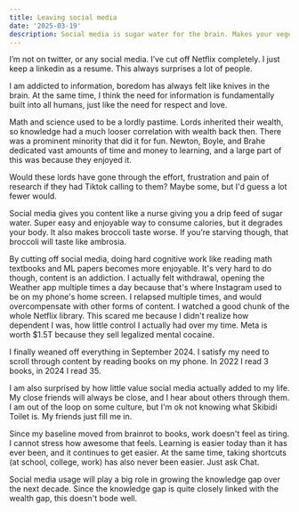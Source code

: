 ```yaml
---
title: Leaving social media
date: '2025-03-19'
description: Social media is sugar water for the brain. Makes your vegetables taste worse.
---
```


I’m not on twitter, or any social media. I’ve cut off Netflix completely. I just keep a linkedin as a resume. This always surprises a lot of people.

I am addicted to information, boredom has always felt like knives in the brain. At the same time, I think the need for information is fundamentally built into all humans, just like the need for respect and love.

Math and science used to be a lordly pastime. Lords inherited their wealth, so knowledge had a much looser correlation with wealth back then. There was a prominent minority that did it for fun. Newton, Boyle, and Brahe dedicated vast amounts of time and money to learning, and a large part of this was because they enjoyed it.

Would these lords have gone through the effort, frustration and pain of research if they had Tiktok calling to them? Maybe some, but I'd guess a lot fewer would.

Social media gives you content like a nurse giving you a drip feed of sugar water. Super easy and enjoyable way to consume calories, but it degrades your body. It also makes broccoli taste worse. If you’re starving though, that broccoli will taste like ambrosia.

By cutting off social media, doing hard cognitive work like reading math textbooks and ML papers becomes more enjoyable. It's very hard to do though, content is an addiction. I actually felt withdrawal, opening the Weather app multiple times a day because that's where Instagram used to be on my phone's home screen. I relapsed multiple times, and would overcompensate with other forms of content. I watched a good chunk of the whole Netflix library. This scared me because I didn't realize how dependent I was, how little control I actually had over my time. Meta is worth $1.5T because they sell legalized mental cocaine.

I finally weaned off everything in September 2024. I satisfy my need to scroll through content by reading books on my phone. In 2022 I read 3 books, in 2024 I read 35.

I am also surprised by how little value social media actually added to my life. My close friends will always be close, and I hear about others through them. I am out of the loop on some culture, but I'm ok not knowing what Skibidi Toilet is. My friends just fill me in.

Since my baseline moved from brainrot to books, work doesn't feel as tiring. I cannot stress how awesome that feels. Learning is easier today than it has ever been, and it continues to get easier. At the same time, taking shortcuts (at school, college, work) has also never been easier. Just ask Chat.

Social media usage will play a big role in growing the knowledge gap over the next decade. Since the knowledge gap is quite closely linked with the wealth gap, this doesn't bode well.
